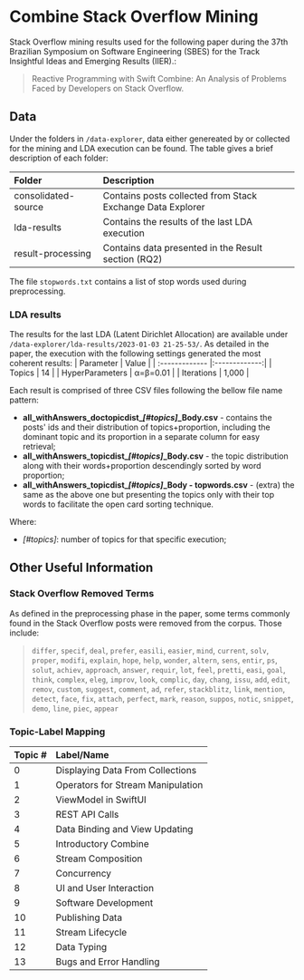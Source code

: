 # Combine Stack Overflow Mining
Stack Overflow mining results used for the following paper during the 37th Brazilian Symposium on Software Engineering (SBES) for the Track Insightful Ideas and Emerging Results (IIER).:
> Reactive Programming with Swift Combine: An Analysis of Problems Faced by Developers on Stack Overflow.

## Data
Under the folders in `/data-explorer`, data either genereated by or collected for the mining and LDA execution can be found. The table gives a brief description of each folder:

| Folder   | Description         |
| :------------- |:-------------|
| consolidated-source | Contains posts collected from Stack Exchange Data Explorer |
| lda-results | Contains the results of the last LDA execution |
| result-processing | Contains data presented in the Result section (RQ2) |

The file `stopwords.txt` contains a list of stop words used during preprocessing.

### LDA results
The results for the last LDA (Latent Dirichlet Allocation) are available under `/data-explorer/lda-results/2023-01-03 21-25-53/`. As detailed in the paper, the execution with the following settings generated the most coherent results:
| Parameter     | Value         |
| :------------- |:-------------:|
| Topics         | 14 |
| HyperParameters | &alpha;=&beta;=0.01 |
| Iterations | 1,000 |

Each result is comprised of three CSV files following the bellow file name pattern:
* **all_withAnswers\_doctopicdist\__[#topics]_\_Body.csv** - contains the posts' ids and their distribution of topics+proportion, including the dominant topic and its proportion in a separate column for easy retrieval;
* **all_withAnswers\_topicdist\__[#topics]_\_Body.csv** - the topic distribution along with their words+proportion descendingly sorted by word proportion;
* **all_withAnswers\_topicdist\__[#topics]_\_Body - topwords.csv** - (extra) the same as the above one but presenting the topics only with their top words to facilitate the open card sorting technique.

Where:
* _[#topics]_: number of topics for that specific execution;

## Other Useful Information
### Stack Overflow Removed Terms
As defined in the preprocessing phase in the paper, some terms commonly found in the Stack Overflow posts were removed from the corpus. Those include:
> `differ`, `specif`, `deal`, `prefer`, `easili`, `easier`, `mind`, `current`, `solv`, `proper`, `modifi`, `explain`, `hope`, `help`, `wonder`, `altern`, `sens`, `entir`, `ps`, `solut`, `achiev`, `approach`, `answer`, `requir`, `lot`, `feel`, `pretti`, `easi`, `goal`, `think`, `complex`, `eleg`, `improv`, `look`, `complic`, `day`, `chang`, `issu`, `add`, `edit`, `remov`, `custom`, `suggest`, `comment`, `ad`, `refer`, `stackblitz`, `link`, `mention`, `detect`, `face`, `fix`, `attach`, `perfect`, `mark`, `reason`, `suppos`, `notic`, `snippet`, `demo`, `line`, `piec`, `appear`

### Topic-Label Mapping
| Topic #      | Label/Name    |
| ------------ |:-------------|
| 0 | Displaying Data From Collections |
| 1 | Operators for Stream Manipulation |
| 2 | ViewModel in SwiftUI |
| 3 | REST API Calls |
| 4 | Data Binding and View Updating |
| 5 | Introductory Combine |
| 6 | Stream Composition |
| 7 | Concurrency |
| 8 | UI and User Interaction |
| 9 | Software Development |
| 10 | Publishing Data |
| 11 | Stream Lifecycle |
| 12 | Data Typing |
| 13 | Bugs and Error Handling |

